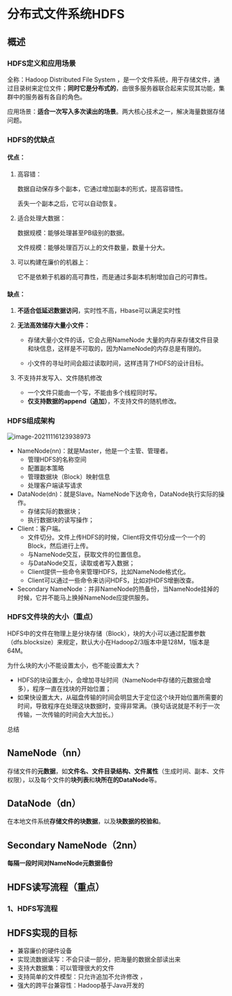 # 分布式文件系统HDFS

## 概述

### HDFS定义和应用场景

全称：Hadoop Distributed File System ，是一个文件系统，用于存储文件，通过目录树来定位文件；**同时它是分布式的**，由很多服务器联合起来实现其功能，集群中的服务器有各自的角色。

应用场景：**适合一次写入多次读出的场景**。两大核心技术之一，解决海量数据存储问题。

### HDFS的优缺点

#### 优点：

1. 高容错：

   数据自动保存多个副本，它通过增加副本的形式，提高容错性。

   丢失一个副本之后，它可以自动恢复。

2. 适合处理大数据：

   数据规模：能够处理甚至PB级别的数据。

   文件规模：能够处理百万以上的文件数量，数量十分大。

3. 可以构建在廉价的机器上：

   它不是依赖于机器的高可靠性，而是通过多副本机制增加自己的可靠性。

#### 缺点：

1. **不适合低延迟数据访问**，实时性不高，Hbase可以满足实时性

2. **无法高效储存大量小文件：**

   * 存储大量小文件的话，它会占用NameNode 大量的内存来存储文件目录和块信息，这样是不可取的，因为NameNode的内存总是有限的。

   * 小文件的寻址时间会超过读取时间，这样违背了HDFS的设计目标。

3. 不支持并发写入、文件随机修改

   * 一个文件只能由一个写，不能由多个线程同时写。
   * **仅支持数据的append（追加）**，不支持文件的随机修改。

### HDFS组成架构

![image-20211116123938973](C:\Users\lfl\AppData\Roaming\Typora\typora-user-images\image-20211116123938973.png)

* NameNode(nn)：就是Master，他是一个主管、管理者。
  * 管理HDFS的名称空间
  * 配置副本策略
  * 管理数据块（Block）映射信息
  * 处理客户端读写请求
* DataNode(dn)：就是Slave。NameNode下达命令，DataNode执行实际的操作。
  * 存储实际的数据块；
  * 执行数据块的读写操作；
* Client：客户端。
  * 文件切分。文件上传HDFS的时候，Client将文件切分成一个一个的Block，然后进行上传。
  * 与NameNode交互，获取文件的位置信息。
  * 与DataNode交互，读取或者写入数据；
  * Client提供一些命令来管理HDFS，比如NameNode格式化。
  * Client可以通过一些命令来访问HDFS，比如对HDFS增删改查。
* Secondary NameNode：并非NameNode的热备份，当NameNode挂掉的时候，它并不能马上换掉NameNode应提供服务。

### HDFS文件块的大小（重点）

HDFS中的文件在物理上是分块存储（Block），块的大小可以通过配置参数（dfs.blocksize）来规定，默认大小在Hadoop2/3版本中是128M，1版本是64M。

为什么块的大小不能设置太小，也不能设置太大？

* HDFS的块设置太小，会增加寻址时间（NameNode中存储的元数据会增多），程序一直在找块的开始位置；
* 如果快设置太大，从磁盘传输的时间会明显大于定位这个块开始位置所需要的时间，导致程序在处理这块数据时，变得非常满。（换句话说就是不利于一次传输，一次传输的时间会大大加长。）

总结

## NameNode（nn）

存储文件的**元数据**，如**文件名、文件目录结构、文件属性**（生成时间、副本、文件权限），以及每个文件的**块列表**和**块所在的DataNode**等。

## DataNode（dn）

在本地文件系统**存储文件的块数据**，以及**块数据的校验和**。

## Secondary NameNode（2nn）

**每隔一段时间对NameNode元数据备份**

## HDFS读写流程（重点）

### 1、HDFS写流程



## HDFS实现的目标

* 兼容廉价的硬件设备
* 实现流数据读写：不会只读一部分，把海量的数据全部读出来
* 支持大数据集：可以管理很大的文件
* 支持简单的文件模型：只允许追加不允许修改 ，
* 强大的跨平台兼容性：Hadoop基于Java开发的



